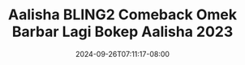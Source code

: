 --- 
title: "Aalisha BLING2 Comeback Omek Barbar Lagi  Bokep Aalisha 2023"
description: "   video bokep Aalisha BLING2 Comeback Omek Barbar Lagi  Bokep Aalisha 2023 simontox   new"
date: 2024-09-26T07:11:17-08:00
file_code: "sg6e673hyx6z"
draft: false
cover: "ug0fz4bwnptyvlzw.jpg"
tags: ["Aalisha", "Comeback", "Omek", "Barbar", "Lagi", "Bokep", "Aalisha", "bokep-indo", "bokep-viral", "bokep-ig"]
length: 716
fld_id: "1483066"
foldername: "Aalisha  Jenifer"
categories: ["Aalisha  Jenifer"]
views: 0
---